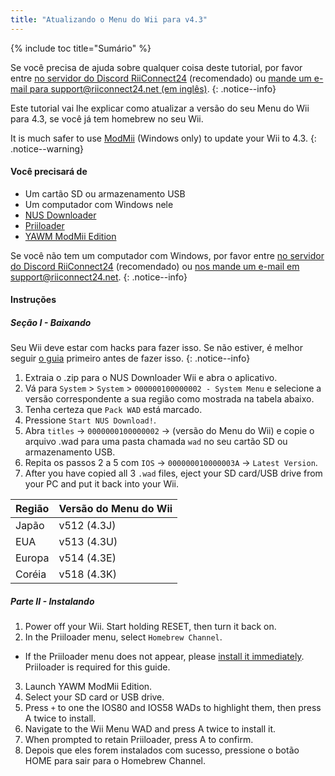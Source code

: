 ```yaml
---
title: "Atualizando o Menu do Wii para v4.3"
---
```


{% include toc title="Sumário" %}

Se você precisa de ajuda sobre qualquer coisa deste tutorial, por favor entre [no servidor do Discord RiiConnect24](https://discord.gg/rc24) (recomendado) ou [mande um e-mail para support@riiconnect24.net (em inglês)](mailto:support@riiconnect24.net).
{: .notice--info}

Este tutorial vai lhe explicar como atualizar a versão do seu Menu do Wii para 4.3, se você já tem homebrew no seu Wii.

It is much safer to use [ModMii](modmii) (Windows only) to update your Wii to 4.3.
{: .notice--warning}

#### Você precisará de

* Um cartão SD ou armazenamento USB
* Um computador com Windows nele
* [NUS Downloader](https://github.com/WiiDatabase/nusdownloader/releases/latest)
* [Priiloader](priiloader)
* [YAWM ModMii Edition](https://oscwii.org/library/app/yawmme)

Se você não tem um computador com Windows, por favor entre [no servidor do Discord RiiConnect24](https://discord.gg/rc24) (recomendado) ou [nos mande um e-mail em support@riiconnect24.net](mailto:support@riiconnect24.net).
{: .notice--info}

#### Instruções

##### Seção I - Baixando

Seu Wii deve estar com hacks para fazer isso. Se não estiver, é melhor seguir [o guia](get-started) primeiro antes de fazer isso.
{: .notice--info}

1. Extraia o .zip para o NUS Downloader Wii e abra o aplicativo.
2. Vá para `System` > `System` > `000000100000002 - System Menu` e selecione a versão correspondente a sua região como mostrada na tabela abaixo.
3. Tenha certeza que `Pack WAD` está marcado.
4. Pressione `Start NUS Download!`.
5. Abra `titles` -> `0000000100000002` -> (versão do Menu do Wii) e copie o arquivo .wad para uma pasta chamada `wad` no seu cartão SD ou armazenamento USB.
6. Repita os passos 2 a 5 com `IOS` -> `000000010000003A` -> `Latest Version`.
7. After you have copied all 3 `.wad` files, eject your SD card/USB drive from your PC and put it back into your Wii.

| Região | Versão do Menu do Wii |
| ------ | --------------------- |
| Japão  | v512 (4.3J)           |
| EUA    | v513 (4.3U)           |
| Europa | v514 (4.3E)           |
| Coréia | v518 (4.3K)           |

##### Parte II - Instalando

1. Power off your Wii. Start holding RESET, then turn it back on.
2. In the Priiloader menu, select `Homebrew Channel`.
  * If the Priiloader menu does not appear, please [install it immediately](priiloader). Priiloader is required for this guide.
3. Launch YAWM ModMii Edition.
4. Select your SD card or USB drive.
5. Press `+` to one the IOS80 and IOS58 WADs to highlight them, then press A twice to install.
6. Navigate to the Wii Menu WAD and press A twice to install it.
7. When prompted to retain Priiloader, press A to confirm.
8. Depois que eles forem instalados com sucesso, pressione o botão HOME para sair para o Homebrew Channel.
